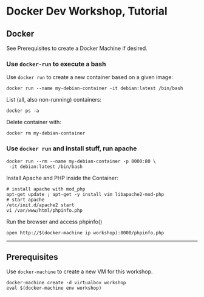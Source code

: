 Docker Dev Workshop, Tutorial
=============================

## Docker

See Prerequisites to create a Docker Machine if desired.

### Use `docker-run` to execute a bash

Use `docker run` to create a new container based on a given image:

```
docker run --name my-debian-container -it debian:latest /bin/bash
```

List (all, also non-running) containers:

```
docker ps -a
```

Delete container with:

```
docker rm my-debian-container
```

### Use `docker run` and install stuff, run apache

```
docker run --rm --name my-debian-container -p 8000:80 \
 -it debian:latest /bin/bash
```

Install Apache and PHP inside the Container:

```
# install apache with mod_php
apt-get update ; apt-get -y install vim libapache2-mod-php
# start apache
/etc/init.d/apache2 start
vi /var/www/html/phpinfo.php
```

Run the browser and access phpinfo()

```
open http://$(docker-machine ip workshop):8000/phpinfo.php
```

----

## Prerequisites

Use `docker-machine` to create a new VM for this workshop.

```
docker-machine create -d virtualbox workshop
eval $(docker-machine env workshop)
```
